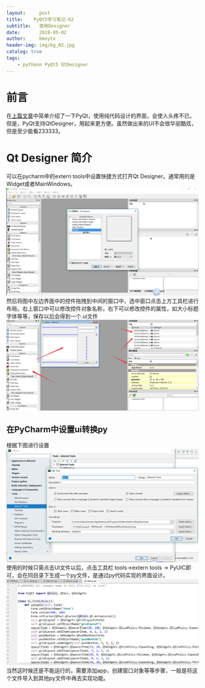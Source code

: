 ```yaml
---
layout:     post
title:    PyQt5学习笔记-02
subtitle:   使用Designer
date:       2018-05-02
author:     hmoytx
header-img: img/bg_02.jpg
catalog: true
tags:
    - pythoon PyQt5 QtDesigner
---
```


# 前言
在[上篇文章](https://hmoytx.github.io/2018/05/01/PyQt5%E5%AD%A6%E4%B9%A0%E7%AC%94%E8%AE%B0-01/)中简单介绍了一下PyQt，使用纯代码设计的界面，会使人头疼不已。但是，PyQt支持QtDesigner，用起来更方便。虽然做出来的UI不会很华丽酷炫，但是至少能看233333。

# Qt Designer 简介
可以在pycharm中的extern tools中设置快捷方式打开Qt Designer。通常用的是Widget或者MainWindows。
![QtDesigner界面](../img/Designer.png)
然后将图中左边界面中的控件拖拽到中间的窗口中，选中窗口点击上方工具栏进行布局。右上窗口中可以修改控件对象名称，右下可以修改控件的属性，如大小标题字体等等，保存以后会得到一个.ui文件
![QtDesigner设计](../img/ui.png)

## 在PyCharm中设置ui转换py
根据下图进行设置
![pyuuic](../img/PyUIc.png)
使用的时候只需点击UI文件以后，点击工具栏 tools->extern tools -> PyUIC即可，会在同目录下生成一个py文件，是通过py代码实现的界面设计。
![ui_py](../img/ui_py.png)
当然这时候还是不能运行的，需要添加app，创建窗口对象等等步骤，一般是将这个文件导入到其他py文件中再去实现功能。
